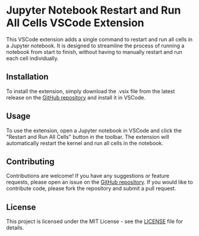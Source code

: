 # Jupyter Notebook Restart and Run All Cells VSCode Extension

This VSCode extension adds a single command to restart and run all cells in a Jupyter notebook. It is designed to streamline the process of running a notebook from start to finish, without having to manually restart and run each cell individually.

## Installation

To install the extension, simply download the .vsix file from the latest release on the [GitHub repository](https://github.com/username/repo) and install it in VSCode.

## Usage

To use the extension, open a Jupyter notebook in VSCode and click the "Restart and Run All Cells" button in the toolbar. The extension will automatically restart the kernel and run all cells in the notebook.

## Contributing

Contributions are welcome! If you have any suggestions or feature requests, please open an issue on the [GitHub repository](https://github.com/username/repo). If you would like to contribute code, please fork the repository and submit a pull request.

## License

This project is licensed under the MIT License - see the [LICENSE](LICENSE) file for details.
